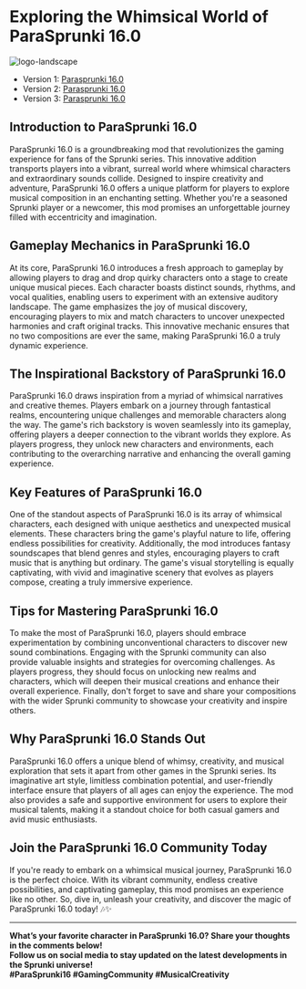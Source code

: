 # Exploring the Whimsical World of ParaSprunki 16.0

![logo-landscape](https://github.com/user-attachments/assets/a9b4423b-1c4a-4195-b8bf-9aa36182e13f)


- Version 1: [Parasprunki 16.0](https://sprunki-incredibox.org/game/sprunki-parasprunki-16.0)
- Version 2: [Parasprunki 16.0](https://sprunki.la/game/sprunki-parasprunki-16.0)
- Version 3: [Parasprunki 16.0](https://scrunkly.org/game/sprunki-parasprunki-16.0)


## Introduction to ParaSprunki 16.0
ParaSprunki 16.0 is a groundbreaking mod that revolutionizes the gaming experience for fans of the Sprunki series. This innovative addition transports players into a vibrant, surreal world where whimsical characters and extraordinary sounds collide. Designed to inspire creativity and adventure, ParaSprunki 16.0 offers a unique platform for players to explore musical composition in an enchanting setting. Whether you're a seasoned Sprunki player or a newcomer, this mod promises an unforgettable journey filled with eccentricity and imagination.

## Gameplay Mechanics in ParaSprunki 16.0
At its core, ParaSprunki 16.0 introduces a fresh approach to gameplay by allowing players to drag and drop quirky characters onto a stage to create unique musical pieces. Each character boasts distinct sounds, rhythms, and vocal qualities, enabling users to experiment with an extensive auditory landscape. The game emphasizes the joy of musical discovery, encouraging players to mix and match characters to uncover unexpected harmonies and craft original tracks. This innovative mechanic ensures that no two compositions are ever the same, making ParaSprunki 16.0 a truly dynamic experience.

## The Inspirational Backstory of ParaSprunki 16.0
ParaSprunki 16.0 draws inspiration from a myriad of whimsical narratives and creative themes. Players embark on a journey through fantastical realms, encountering unique challenges and memorable characters along the way. The game's rich backstory is woven seamlessly into its gameplay, offering players a deeper connection to the vibrant worlds they explore. As players progress, they unlock new characters and environments, each contributing to the overarching narrative and enhancing the overall gaming experience.

## Key Features of ParaSprunki 16.0
One of the standout aspects of ParaSprunki 16.0 is its array of whimsical characters, each designed with unique aesthetics and unexpected musical elements. These characters bring the game's playful nature to life, offering endless possibilities for creativity. Additionally, the mod introduces fantasy soundscapes that blend genres and styles, encouraging players to craft music that is anything but ordinary. The game's visual storytelling is equally captivating, with vivid and imaginative scenery that evolves as players compose, creating a truly immersive experience.

## Tips for Mastering ParaSprunki 16.0
To make the most of ParaSprunki 16.0, players should embrace experimentation by combining unconventional characters to discover new sound combinations. Engaging with the Sprunki community can also provide valuable insights and strategies for overcoming challenges. As players progress, they should focus on unlocking new realms and characters, which will deepen their musical creations and enhance their overall experience. Finally, don't forget to save and share your compositions with the wider Sprunki community to showcase your creativity and inspire others.

## Why ParaSprunki 16.0 Stands Out
ParaSprunki 16.0 offers a unique blend of whimsy, creativity, and musical exploration that sets it apart from other games in the Sprunki series. Its imaginative art style, limitless combination potential, and user-friendly interface ensure that players of all ages can enjoy the experience. The mod also provides a safe and supportive environment for users to explore their musical talents, making it a standout choice for both casual gamers and avid music enthusiasts.

## Join the ParaSprunki 16.0 Community Today
If you're ready to embark on a whimsical musical journey, ParaSprunki 16.0 is the perfect choice. With its vibrant community, endless creative possibilities, and captivating gameplay, this mod promises an experience like no other. So, dive in, unleash your creativity, and discover the magic of ParaSprunki 16.0 today! 🎶✨

---

**What’s your favorite character in ParaSprunki 16.0? Share your thoughts in the comments below!**  
**Follow us on social media to stay updated on the latest developments in the Sprunki universe!**  
**#ParaSprunki16 #GamingCommunity #MusicalCreativity**
